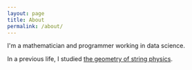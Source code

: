 ```yaml
---
layout: page
title: About
permalink: /about/
---
```


I'm a mathematician and programmer working in data science. 

In a previous life, I studied [the geometry of string physics](https://www.mdpi.com/2073-8994/9/10/232).